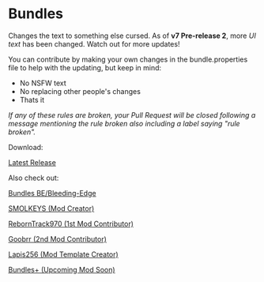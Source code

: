 # Bundles


Changes the text to something else cursed. As of **v7 Pre-release 2**, more *UI text* has been changed. Watch out for more updates!


You can contribute by making your own changes in the bundle.properties file to help with the updating, but keep in mind:

- No NSFW text
- No replacing other people's changes
- Thats it

*If any of these rules are broken, your Pull Request will be closed following a message mentioning the rule broken also including a label saying "rule broken".*



Download:

[Latest Release](https://github.com/SMOLKEYS/bundles/releases/tag/v7-pre2)


Also check out: 

[Bundles BE/Bleeding-Edge](https://github.com/SMOLKEYS/bundles/tree/bleedingedge)

[SMOLKEYS (Mod Creator)](https://github.com/SMOLKEYS)

[RebornTrack970 (1st Mod Contributor)](https://github.com/RebornTrack970)

[Goobrr (2nd Mod Contributor)](https://github.com/Goobrr)

[Lapis256 (Mod Template Creator)](https://github.com/Lapis256)

[Bundles+ (Upcoming Mod Soon)](https://github.com/SMOLKEYS/bundles-plus)

